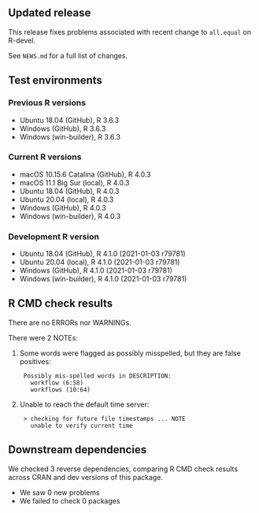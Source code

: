 ## Updated release

This release fixes problems associated with recent change to `all.equal` on R-devel.

See `NEWS.md` for a full list of changes.

## Test environments

### Previous R versions
* Ubuntu 18.04                 (GitHub), R 3.6.3
* Windows                      (GitHub), R 3.6.3
* Windows                 (win-builder), R 3.6.3

### Current R versions
* macOS 10.15.6 Catalina       (GitHub), R 4.0.3
* macOS 11.1 Big Sur            (local), R 4.0.3
* Ubuntu 18.04                 (GitHub), R 4.0.3
* Ubuntu 20.04                  (local), R 4.0.3
* Windows                      (GitHub), R 4.0.3
* Windows                 (win-builder), R 4.0.3

### Development R version
* Ubuntu 18.04                 (GitHub), R 4.1.0 (2021-01-03 r79781)
* Ubuntu 20.04                  (local), R 4.1.0 (2021-01-03 r79781)
* Windows                      (GitHub), R 4.1.0 (2021-01-03 r79781)
* Windows                 (win-builder), R 4.1.0 (2021-01-03 r79781)

## R CMD check results

There are no ERRORs nor WARNINGs.

There were 2 NOTEs:

1. Some words were flagged as possibly misspelled, but they are false positives:

        Possibly mis-spelled words in DESCRIPTION:
          workflow (6:58)
          workflows (10:64)

2. Unable to reach the default time server:

        > checking for future file timestamps ... NOTE
          unable to verify current time

## Downstream dependencies

We checked 3 reverse dependencies, comparing R CMD check results across CRAN and dev versions of this package.

 * We saw 0 new problems
 * We failed to check 0 packages

